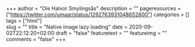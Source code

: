 +++
author = "Ole Halvor Smylingsås"
description = ""
pageresources = ["https://twitter.com/umaar/status/1292763931048652800"]
categories = []
tags = ["html"]     
slug = ""
title = "Native image lazy loading"
date = 2020-09-02T22:12:20+02:00
draft = "false"
featuretext = ""
featureimg = ""
comments = "false"
+++